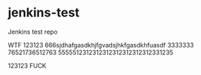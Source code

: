 # jenkins-test
Jenkins test repo

WTF
123123
666sjdhafgasdkhjfgvadsjhkfgasdkhfuasdf
3333333
76521736512763
5555512312312312312312312312331235


123123
FUCK
